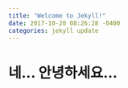```yaml
---
title: "Welcome to Jekyll!"
date: 2017-10-20 08:26:28 -0400
categories: jekyll update
---
```

# 네... 안녕하세요...
